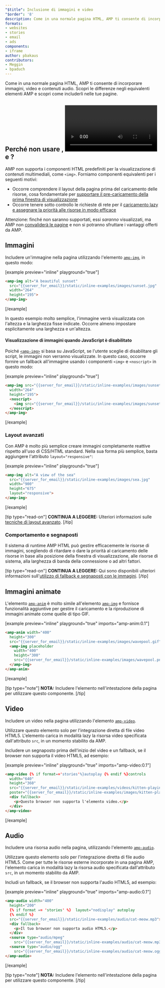 ```yaml
---
"$title": Inclusione di immagini e video
"$order": '8'
description: Come in una normale pagina HTML, AMP ti consente di incorporare immagini, video e contenuti audio. Scopri le differenze negli equivalenti elementi AMP e scopri come ...
formats:
- websites
- stories
- email
- ads
components:
- iframe
author: pbakaus
contributors:
- Meggin
- bpaduch
---
```


Come in una normale pagina HTML, AMP ti consente di incorporare immagini, video e contenuti audio. Scopri le differenze negli equivalenti elementi AMP e scopri come includerli nelle tue pagine.

## Perché non usare <code><img></code>, <code><video></code> e <code><audio></code>?

AMP non supporta i componenti HTML predefiniti per la visualizzazione di contenuti multimediali, come `<img>`. Forniamo componenti equivalenti per i seguenti motivi:

- Occorre comprendere il layout della pagina prima del caricamento delle risorse, cosa fondamentale per [supportare il pre-caricamento della prima finestra di visualizzazione](../../../../about/how-amp-works.html#size-all-resources-statically)
- Occorre tenere sotto controllo le richieste di rete per il [caricamento lazy e assegnare la priorità alle risorse in modo efficace](../../../../about/how-amp-works.html#prioritize-resource-loading)

Attenzione: finché non saranno supportati, essi *saranno* visualizzati, ma AMP non [convaliderà le pagine](../../../../documentation/guides-and-tutorials/learn/validation-workflow/validate_amp.md) e non si potranno sfruttare i vantaggi offerti da AMP.

## Immagini

Includere un'immagine nella pagina utilizzando l'elemento [`amp-img`](../../../../documentation/components/reference/amp-img.md), in questo modo:

[example preview="inline" playground="true"]
```html
<amp-img alt="A beautiful sunset"
  src="{{server_for_email}}/static/inline-examples/images/sunset.jpg"
  width="264"
  height="195">
</amp-img>
```
[/example]

In questo esempio molto semplice, l'immagine verrà visualizzata con l'altezza e la larghezza fisse indicate. Occorre almeno impostare esplicitamente una larghezza e un'altezza.

#### Visualizzazione di immagini quando JavaScript è disabilitato

Poiché [`<amp-img>`](../../../../documentation/components/reference/amp-img.md) si basa su JavaScript, se l'utente sceglie di disabilitare gli script, le immagini non verranno visualizzate. In questo caso, occorre fornire un fallback all'immagine usando i componenti `<img>` e `<noscript>` in questo modo:

[example preview="inline" playground="true"]

```html
<amp-img src="{{server_for_email}}/static/inline-examples/images/sunset.jpg"
  width="264"
  height="195">
  <noscript>
    <img src="{{server_for_email}}/static/inline-examples/images/sunset.jpg" width="264" height="195" />
  </noscript>
</amp-img>
```

[/example]

### Layout avanzati

Con AMP è molto più semplice creare immagini completamente reattive rispetto all'uso di CSS/HTML standard. Nella sua forma più semplice, basta aggiungere l'attributo `layout="responsive"`:

[example preview="inline" playground="true"]

```html
<amp-img alt="A view of the sea"
  src="{{server_for_email}}/static/inline-examples/images/sea.jpg"
  width="900"
  height="675"
  layout="responsive">
</amp-img>
```

[/example]

[tip type="read-on"] **CONTINUA A LEGGERE:** Ulteriori informazioni sulle [tecniche di layout avanzato](../../../../documentation/guides-and-tutorials/develop/style_and_layout/control_layout.md). [/tip]

### Comportamento e segnaposti

Il sistema di runtime AMP HTML può gestire efficacemente le risorse di immagini, scegliendo di ritardare o dare la priorità al caricamento delle risorse in base alla posizione della finestra di visualizzazione, alle risorse di sistema, alla larghezza di banda della connessione o ad altri fattori.

[tip type="read-on"] **CONTINUA A LEGGERE:** Qui sono disponibili ulteriori informazioni sull'[utilizzo di fallback e segnaposti con le immagini](../../../../documentation/guides-and-tutorials/develop/style_and_layout/placeholders.md). [/tip]

## Immagini animate

L'elemento [`amp-anim`](../../../../documentation/components/reference/amp-anim.md) è molto simile all'elemento [`amp-img`](../../../../documentation/components/reference/amp-img.md) e fornisce funzionalità aggiuntive per gestire il caricamento e la riproduzione di immagini animate come quelle di tipo GIF.

[example preview="inline" playground="true" imports="amp-anim:0.1"]

```html
<amp-anim width="400"
  height="300"
  src="{{server_for_email}}/static/inline-examples/images/wavepool.gif">
  <amp-img placeholder
    width="400"
    height="300"
    src="{{server_for_email}}/static/inline-examples/images/wavepool.png">
  </amp-img>
</amp-anim>
```

[/example]

[tip type="note"] <strong>NOTA:</strong> Includere l'elemento <code><script async custom-element="amp-anim" src="https://cdn.ampproject.org/v0/amp-anim-0.1.js"></script></code> nell'intestazione della pagina per utilizzare questo componente. [/tip]

## Video

Includere un video nella pagina utilizzando l'elemento [`amp-video`](../../../../documentation/components/reference/amp-video.md).

Utilizzare questo elemento solo per l'integrazione diretta di file video HTML5. L'elemento carica in modalità lazy la risorsa video specificata dall'attributo `src`, in un momento stabilito da AMP.

Includere un segnaposto prima dell'inizio del video e un fallback, se il browser non supporta il video HTML5, ad esempio:

[example preview="inline" playground="true" imports="amp-video:0.1"]

```html
<amp-video {% if format=='stories'%}autoplay {% endif %}controls
  width="640"
  height="360"
  src="{{server_for_email}}/static/inline-examples/videos/kitten-playing.mp4"
  poster="{{server_for_email}}/static/inline-examples/images/kitten-playing.png">
  <div fallback>
    <p>Questo browser non supporta l'elemento video.</p>
  </div>
</amp-video>
```

[/example]

## Audio

Includere una risorsa audio nella pagina, utilizzando l'elemento [`amp-audio`](../../../../documentation/components/reference/amp-audio.md).

Utilizzare questo elemento solo per l'integrazione diretta di file audio HTML5. Come per tutte le risorse esterne incorporate in una pagina AMP, l'elemento carica in modalità lazy la risorsa audio specificata dall'attributo `src`, in un momento stabilito da AMP.

Includi un fallback, se il browser non supporta l'audio HTML5, ad esempio:

[example preview="inline" playground="true" imports="amp-audio:0.1"]

```html
<amp-audio width="400"
  height="200"
  {% if format == 'stories' %}  layout="nodisplay" autoplay
  {% endif %}
  src="{{server_for_email}}/static/inline-examples/audio/cat-meow.mp3">
  <div fallback>
    <p>Il tuo browser non supporta audio HTML5.</p>
  </div>
  <source type="audio/mpeg"
    src="{{server_for_email}}/static/inline-examples/audio/cat-meow.mp3">
  <source type="audio/ogg"
    src="{{server_for_email}}/static/inline-examples/audio/cat-meow.ogg">
</amp-audio>
```

[/example]

[tip type="note"] <strong>NOTA:</strong> Includere l'elemento <code><script async custom-element="amp-audio" src="https://cdn.ampproject.org/v0/amp-audio-0.1.js"></script></code> nell'intestazione della pagina per utilizzare questo componente. [/tip]

